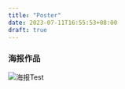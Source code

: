 ```yaml
---
title: "Poster"
date: 2023-07-11T16:55:53+08:00
draft: true
---
```


### 海报作品
<!--more-->
![海报Test](https://raw.githubusercontent.com/an-kang/an-kang.github.io/master/images/yan.jpg)
